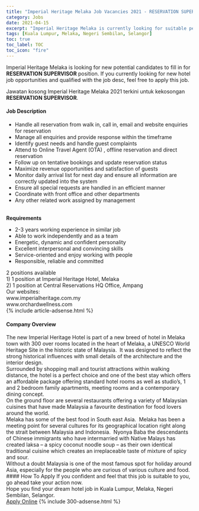 ```yaml
---
title: "Imperial Heritage Melaka Job Vacancies 2021 - RESERVATION SUPERVISOR" 
category: Jobs 
date: 2021-04-15 
excerpt: "Imperial Heritage Melaka is currently looking for suitable person to fill in the RESERVATION SUPERVISOR which positioned at Kuala Lumpur, Melaka, Negeri Sembilan, Selangor" 
tags: [Kuala Lumpur, Melaka, Negeri Sembilan, Selangor] 
toc: true 
toc_label: TOC 
toc_icon: "fire" 
--- 
```


<p>Imperial Heritage Melaka is looking for new potential candidates to fill in for <b>RESERVATION SUPERVISOR</b> position. If you currently looking for new hotel job opportunities and qualified with the job desc, feel free to apply this job.
</p>Jawatan kosong Imperial Heritage Melaka 2021 terkini untuk kekosongan <b>RESERVATION SUPERVISOR</b>. 
<div><div><h4>Job Description</h4></div><div><div><span><div><ul><li>Handle all reservation from walk in, call in, email and website enquiries for reservation</li><li>Manage all enquiries and provide response within the timeframe</li><li>Identify guest needs and handle guest complaints</li><li>Attend to Online Travel Agent (OTA) , offline reservation and direct reservation</li><li>Follow up on tentative bookings and update reservation status</li><li>Maximize revenue opportunities and satisfaction of guests</li><li>Monitor daily arrival list for next day and ensure all information are correctly updated into the system</li><li>Ensure all special requests are handled in an efficient manner&#160;</li><li>Coordinate with front office and other departments</li><li>Any other related work assigned by management</li></ul><div><br><strong>Requirements</strong></div><ul><li>2-3 years working experience in similar job</li><li>Able to work independently and as a team</li><li>Energetic, dynamic and confident personality</li><li>Excellent interpersonal and convincing skills</li><li>Service-oriented and enjoy working with people</li><li>Responsible, reliable and committed</li></ul><div><div>2 positions available</div><div>1) 1 position at Imperial Heritage Hotel, Melaka</div><div>2) 1 position at Central Reservations HQ Office, Ampang</div><div>Our websites:</div><div>www.imperialheritage.com.my</div><div>www.orchardwellness.com</div></div></div></span></div></div></div> 
{% include article-adsense.html %} 
<div><div><h4>Company Overview</h4></div><div><div><span><div><div>
<div>
<div>
			The new Imperial Heritage Hotel is part of a new breed of hotel in Melaka town with 300 over rooms located in the heart of Melaka, a UNESCO World Heritage Site in the historic state of Malaysia.&#160; It was designed to reflect the strong historical influences with small details of the architecture and the interior design.&#160;</div>
<div>
			Surrounded by shopping mall and tourist attractions within walking distance, the hotel is a perfect choice and one of the best stay which offers an affordable package offering standard hotel rooms as well as studio&#8217;s, 1 and 2 bedroom family apartments, meeting rooms and a contemporary dining concept.&#160;</div>
<div>
			On the ground floor are several restaurants offering a variety of Malaysian cuisines that have made Malaysia a favourite destination for food lovers around the world.&#160;&#160;</div>
</div>
<div>
<div>
			Melaka has some of the best food in South east Asia.&#160; Melaka has been a meeting point for several cultures for its geographical location right along the strait between Malaysia and Indonesia.&#160; Nyonya Baba the descendants of Chinese immigrants who have intermarried with Native Malays has created laksa &#8211; a spicy coconut noodle soup &#8211; as their own identical traditional cuisine which creates an irreplaceable taste of mixture of spicy and sour.</div>
</div>
</div>
<div>
	Without a doubt Malaysia is one of the most famous spot for holiday around Asia, especially for the people who are curious of various culture and food.</div></div></span></div></div></div> 
#### How To Apply 
If you confident and feel that this job is suitable to you, go ahead take your action now. <br/> 
Hope you find your dream hotel job in Kuala Lumpur, Melaka, Negeri Sembilan, Selangor. <br/> 
<a href="https://www.jobstreet.com.my/en/job/reservation-supervisor-4526013?jobId=jobstreet-my-job-4526013" class="btn btn--info" target="_blank" rel="nofollow noopenner">Apply Online</a> 
{% include 300-adsense.html %} 